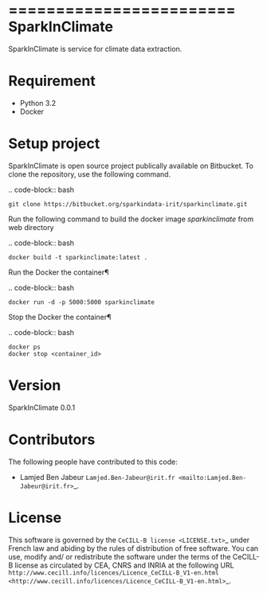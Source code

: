========================
SparkInClimate
========================

SparkInClimate is service for climate data extraction.


Requirement
=================

- Python 3.2
- Docker


Setup project
=================

SparkInClimate is open source project publically available on Bitbucket. To clone the repository, use the following command.

.. code-block:: bash

	git clone https://bitbucket.org/sparkindata-irit/sparkinclimate.git


Run the following command to build the docker image *sparkinclimate* from web directory

.. code-block:: bash

	docker build -t sparkinclimate:latest .

Run the Docker the container¶

.. code-block:: bash

	docker run -d -p 5000:5000 sparkinclimate


Stop the Docker the container¶

.. code-block:: bash

	docker ps
	docker stop <container_id>


Version
===============

SparkInClimate 0.0.1


Contributors
===============

The following people have contributed to this code:

- Lamjed Ben Jabeur `Lamjed.Ben-Jabeur@irit.fr <mailto:Lamjed.Ben-Jabeur@irit.fr>`_.

License
===============
This software is governed by the `CeCILL-B license <LICENSE.txt>`_ under French law and abiding by the rules of distribution of free software.  You can  use, modify and/ or redistribute the software under the terms of the CeCILL-B license as circulated by CEA, CNRS and INRIA at the following URL
`http://www.cecill.info/licences/Licence_CeCILL-B_V1-en.html <http://www.cecill.info/licences/Licence_CeCILL-B_V1-en.html>`_.
